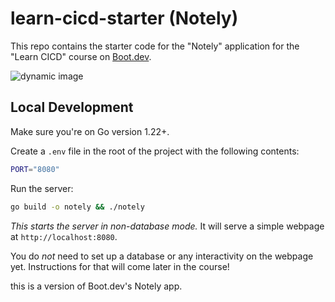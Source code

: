 # learn-cicd-starter (Notely)

This repo contains the starter code for the "Notely" application for the "Learn CICD" course on [Boot.dev](https://boot.dev).


![dynamic image](https://github.com/<OWNER>/<REPOSITORY>/actions/workflows/<WORKFLOW_FILE>/badge.svg)

## Local Development

Make sure you're on Go version 1.22+.

Create a `.env` file in the root of the project with the following contents:

```bash
PORT="8080"
```

Run the server:

```bash
go build -o notely && ./notely
```

*This starts the server in non-database mode.* It will serve a simple webpage at `http://localhost:8080`.

You do *not* need to set up a database or any interactivity on the webpage yet. Instructions for that will come later in the course!


this is a version of Boot.dev's Notely app.